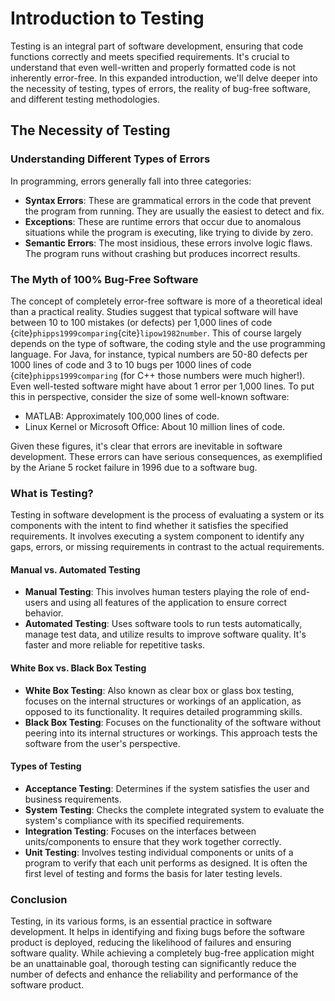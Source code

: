 # Introduction to Testing

Testing is an integral part of software development, ensuring that code functions correctly and meets specified requirements. It's crucial to understand that even well-written and properly formatted code is not inherently error-free. In this expanded introduction, we'll delve deeper into the necessity of testing, types of errors, the reality of bug-free software, and different testing methodologies.

## The Necessity of Testing

### Understanding Different Types of Errors

In programming, errors generally fall into three categories:

- **Syntax Errors**: These are grammatical errors in the code that prevent the program from running. They are usually the easiest to detect and fix.
- **Exceptions**: These are runtime errors that occur due to anomalous situations while the program is executing, like trying to divide by zero.
- **Semantic Errors**: The most insidious, these errors involve logic flaws. The program runs without crashing but produces incorrect results.

### The Myth of 100% Bug-Free Software

The concept of completely error-free software is more of a theoretical ideal than a practical reality. Studies suggest that typical software will have between 10 to 100 mistakes (or defects) per 1,000 lines of code {cite}`phipps1999comparing`{cite}`lipow1982number`. This of course largely depends on the type of software, the coding style and the use programming language. For Java, for instance, typical numbers are 50-80 defects per 1000 lines of code and 3 to 10 bugs per 1000 lines of code {cite}`phipps1999comparing` (for C++ those numbers were much higher!). Even well-tested software might have about 1 error per 1,000 lines. To put this in perspective, consider the size of some well-known software:

- MATLAB: Approximately 100,000 lines of code.
- Linux Kernel or Microsoft Office: About 10 million lines of code.

Given these figures, it's clear that errors are inevitable in software development. These errors can have serious consequences, as exemplified by the Ariane 5 rocket failure in 1996 due to a software bug.

### What is Testing?

Testing in software development is the process of evaluating a system or its components with the intent to find whether it satisfies the specified requirements. It involves executing a system component to identify any gaps, errors, or missing requirements in contrast to the actual requirements.

#### Manual vs. Automated Testing

- **Manual Testing**: This involves human testers playing the role of end-users and using all features of the application to ensure correct behavior.
- **Automated Testing**: Uses software tools to run tests automatically, manage test data, and utilize results to improve software quality. It's faster and more reliable for repetitive tasks.

#### White Box vs. Black Box Testing

- **White Box Testing**: Also known as clear box or glass box testing, focuses on the internal structures or workings of an application, as opposed to its functionality. It requires detailed programming skills.
- **Black Box Testing**: Focuses on the functionality of the software without peering into its internal structures or workings. This approach tests the software from the user's perspective.

#### Types of Testing

- **Acceptance Testing**: Determines if the system satisfies the user and business requirements.
- **System Testing**: Checks the complete integrated system to evaluate the system's compliance with its specified requirements.
- **Integration Testing**: Focuses on the interfaces between units/components to ensure that they work together correctly.
- **Unit Testing**: Involves testing individual components or units of a program to verify that each unit performs as designed. It is often the first level of testing and forms the basis for later testing levels.

### Conclusion

Testing, in its various forms, is an essential practice in software development. It helps in identifying and fixing bugs before the software product is deployed, reducing the likelihood of failures and ensuring software quality. While achieving a completely bug-free application might be an unattainable goal, thorough testing can significantly reduce the number of defects and enhance the reliability and performance of the software product.